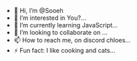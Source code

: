 - 👋 Hi, I’m @Sooeh
- 👀 I’m interested in You?...
- 🌱 I’m currently learning JavaScript...
- 💞️ I’m looking to collaborate on ...
- 📫 How to reach me, on discord chloes...
- ⚡ Fun fact: I like cooking and cats...

<!---
Sooeh/Sooeh is a ✨ special ✨ repository because its `README.md` (this file) appears on your GitHub profile.
You can click the Preview link to take a look at your changes.
--->
